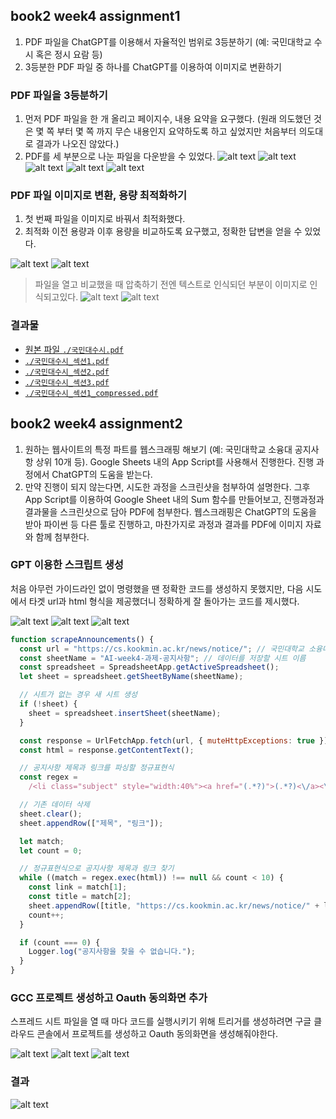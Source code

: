 ## book2 week4 assignment1

1. PDF 파일을 ChatGPT를 이용해서 자율적인 범위로 3등분하기 (예: 국민대학교 수시 혹은 정시 요람 등)
2. 3등분한 PDF 파일 중 하나를 ChatGPT를 이용하여 이미지로 변환하기

### PDF 파일을 3등분하기

1. 먼저 PDF 파일을 한 개 올리고 페이지수, 내용 요약을 요구했다.
   (원래 의도했던 것은 몇 쪽 부터 몇 쪽 까지 무슨 내용인지 요약하도록 하고 싶었지만 처음부터 의도대로 결과가 나오진 않았다.)
2. PDF를 세 부분으로 나눈 파일을 다운받을 수 있었다.
   ![alt text](image.png)
   ![alt text](image-1.png)
   ![alt text](image-2.png)
   ![alt text](image-3.png)
   ![alt text](image-4.png)

### PDF 파일 이미지로 변환, 용량 최적화하기

1. 첫 번째 파일을 이미지로 바꿔서 최적화했다.
2. 최적화 이전 용량과 이후 용량을 비교하도록 요구했고, 정확한 답변을 얻을 수 있었다.

![alt text](image-5.png)
![alt text](image-6.png)

> 파일을 열고 비교했을 때 압축하기 전엔 텍스트로 인식되던 부분이 이미지로 인식되고있다.
> ![alt text](image-7.png) ![alt text](image-8.png)

### 결과물

- [원본 파일 `./국민대수시.pdf`](./국민대수시.pdf)
- [`./국민대수시_섹션1.pdf`](./국민대수시_섹션1.pdf)
- [`./국민대수시_섹션2.pdf`](./국민대수시_섹션2.pdf)
- [`./국민대수시_섹션3.pdf`](./국민대수시_섹션3.pdf)
- [`./국민대수시_섹션1_compressed.pdf`](./국민대수시_섹션1_compressed.pdf)

## book2 week4 assignment2

1. 원하는 웹사이트의 특정 파트를 웹스크래핑 해보기 (예: 국민대학교 소융대 공지사항 상위 10개 등). Google Sheets 내의 App Script를 사용해서 진행한다. 진행 과정에서 ChatGPT의 도움을 받는다.
2. 만약 진행이 되지 않는다면, 시도한 과정을 스크린샷을 첨부하여 설명한다. 그후 App Script를 이용하여 Google Sheet 내의 Sum 함수를 만들어보고, 진행과정과 결과물을 스크린샷으로 담아 PDF에 첨부한다.
   웹스크래핑은 ChatGPT의 도움을 받아 파이썬 등 다른 툴로 진행하고, 마찬가지로 과정과 결과를 PDF에 이미지 자료와 함께 첨부한다.

### GPT 이용한 스크립트 생성

처음 아무런 가이드라인 없이 명령했을 땐 정확한 코드를 생성하지 못했지만, 다음 시도에서 타겟 url과 html 형식을 제공했더니 정확하게 잘 돌아가는 코드를 제시했다.

![alt text](image-9.png)
![alt text](image-10.png)
![alt text](image-11.png)

```javascript
function scrapeAnnouncements() {
  const url = "https://cs.kookmin.ac.kr/news/notice/"; // 국민대학교 소융대 공지사항 URL
  const sheetName = "AI-week4-과제-공지사항"; // 데이터를 저장할 시트 이름
  const spreadsheet = SpreadsheetApp.getActiveSpreadsheet();
  let sheet = spreadsheet.getSheetByName(sheetName);

  // 시트가 없는 경우 새 시트 생성
  if (!sheet) {
    sheet = spreadsheet.insertSheet(sheetName);
  }

  const response = UrlFetchApp.fetch(url, { muteHttpExceptions: true });
  const html = response.getContentText();

  // 공지사항 제목과 링크를 파싱할 정규표현식
  const regex =
    /<li class="subject" style="width:40%"><a href="(.*?)">(.*?)<\/a><\/li>/g;

  // 기존 데이터 삭제
  sheet.clear();
  sheet.appendRow(["제목", "링크"]);

  let match;
  let count = 0;

  // 정규표현식으로 공지사항 제목과 링크 찾기
  while ((match = regex.exec(html)) !== null && count < 10) {
    const link = match[1];
    const title = match[2];
    sheet.appendRow([title, "https://cs.kookmin.ac.kr/news/notice/" + link]);
    count++;
  }

  if (count === 0) {
    Logger.log("공지사항을 찾을 수 없습니다.");
  }
}
```

### GCC 프로젝트 생성하고 Oauth 동의화면 추가

스프레드 시트 파일을 열 때 마다 코드를 실행시키기 위해 트리거를 생성하려면 구글 클라우드 콘솔에서 프로젝트를 생성하고 Oauth 동의화면을 생성해줘야한다.

![alt text](image-12.png)
![alt text](image-15.png)
![alt text](image-13.png)

### 결과

![alt text](image-14.png)
